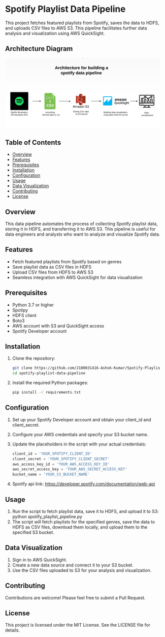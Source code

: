 # Spotify Playlist Data Pipeline

This project fetches featured playlists from Spotify, saves the data to HDFS, and uploads CSV files to AWS S3. This pipeline facilitates further data analysis and visualization using AWS QuickSight.

## Architecture Diagram
![Pipeline Architecture](Project_architecture_diagram.jpg)

## Table of Contents

- [Overview](#overview)
- [Features](#features)
- [Prerequisites](#prerequisites)
- [Installation](#installation)
- [Configuration](#configuration)
- [Usage](#usage)
- [Data Visualization](#data-visualization)
- [Contributing](#contributing)
- [License](#license)

## Overview

This data pipeline automates the process of collecting Spotify playlist data, storing it in HDFS, and transferring it to AWS S3. This pipeline is useful for data engineers and analysts who want to analyze and visualize Spotify data.

## Features

- Fetch featured playlists from Spotify based on genres
- Save playlist data as CSV files in HDFS
- Upload CSV files from HDFS to AWS S3
- Seamless integration with AWS QuickSight for data visualization

## Prerequisites

- Python 3.7 or higher
- Spotipy
- HDFS client
- Boto3
- AWS account with S3 and QuickSight access
- Spotify Developer account

## Installation

1. Clone the repository:
   ```sh
   git clone https://github.com/2100031416-Ashok-Kumar/Spotify-Playlist-Data-Pipeline.git
   cd spotify-playlist-data-pipeline
2. Install the required Python packages:
   ```sh
   pip install -r requirements.txt

## Configuration

1. Set up your Spotify Developer account and obtain your client_id and client_secret.

2. Configure your AWS credentials and specify your S3 bucket name.

3. Update the placeholders in the script with your actual credentials:
   ```python
   client_id = 'YOUR_SPOTIFY_CLIENT_ID'
   client_secret = 'YOUR_SPOTIFY_CLIENT_SECRET'
   aws_access_key_id = 'YOUR_AWS_ACCESS_KEY_ID'
   aws_secret_access_key = 'YOUR_AWS_SECRET_ACCESS_KEY'
   bucket_name = 'YOUR_S3_BUCKET_NAME'
4. Spotify api link:
   https://developer.spotify.com/documentation/web-api

## Usage
1. Run the script to fetch playlist data, save it to HDFS, and upload it to S3:
   python spotify_playlist_pipeline.py
2. The script will fetch playlists for the specified genres, save the data to HDFS as CSV files, download them locally, and upload them to the specified S3 bucket.

## Data Visualization
1. Sign in to AWS QuickSight.
2. Create a new data source and connect it to your S3 bucket.
3. Use the CSV files uploaded to S3 for your analysis and visualization.

## Contributing
Contributions are welcome! Please feel free to submit a Pull Request.

## License
This project is licensed under the MIT License. See the LICENSE file for details.




